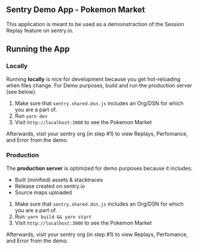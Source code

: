 ## Sentry Demo App - Pokemon Market

This application is meant to be used as a demoinstraction of the Session Replay 
feature on sentry.io.

## Running the App

### Locally

Running __locally__ is nice for development because you get hot-reloading when 
files change.
For Demo purposes, build and run the production server (see below).

1. Make sure that `sentry.shared.dsn.js` includes an Org/DSN for which you are 
   a part of.
2. Run `yarn dev`
3. Visit `http://localhost:3000` to see the Pokemon Market

Afterwards, visit your sentry org (in step #1) to view Replays, Perfomance, and 
Error from the demo.

### Production

The __production server__ is optimized for demo purposes because it includes:
- Built (minified) assets & stacktraces
- Release created on sentry.io
- Source maps uploaded

1. Make sure that `sentry.shared.dsn.js` includes an Org/DSN for which you are 
   a part of.
2. Run: `yarn build && yarn start`
3. Visit `http://localhost:3000` to see the Pokemon Market

Afterwards, visit your sentry org (in step #1) to view Replays, Perfomance, and
Error from the demo.

